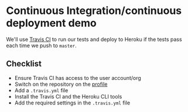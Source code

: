 # Continuous Integration/continuous deployment demo

We'll use [Travis CI](https://travis-ci.org) to run our tests and deploy to Heroku if the tests pass each time we push to `master`.


## Checklist

* Ensure Travis CI has access to the user account/org
* Switch on the repository on the [profile](https://travis-ci.org/profile/pohutukawa-2016)
* Add a `.travis.yml` file
* Install the Travis CI and the Heroku CLI tools
* Add the required settings in the `.travis.yml` file
